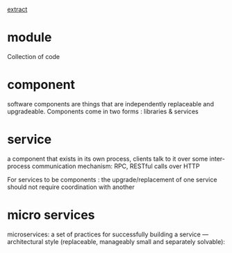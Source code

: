 
[extract](https://www.youtube.com/watch?v=j2AQ9eTZ3-0)

# module

Collection of code

# component

software components are things that are independently replaceable and upgradeable.
Components come in two forms : libraries & services

# service

a component that exists in its own process, clients talk to it over some inter-process communication mechanism: RPC, RESTful calls over HTTP

For services to be components : the upgrade/replacement of one service should not require coordination with another

# micro services

microservices: a set of practices for successfully building a service — architectural style (replaceable, manageably small and separately solvable):